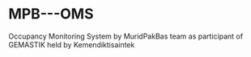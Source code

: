 # MPB---OMS
Occupancy Monitoring System by MuridPakBas team as participant of GEMASTIK held by Kemendiktisaintek
